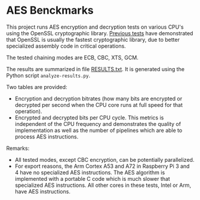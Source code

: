 # AES Benckmarks

This project runs AES encryption and decryption tests on various CPU's using the
OpenSSL cryptographic library. [Previous tests](https://github.com/lelegard/cryptobench)
have demonstrated that OpenSSL is usually the fastest cryptographic library, due
to better specialized assembly code in critical operations.

The tested chaining modes are ECB, CBC, XTS, GCM.

The results are summarized in file [RESULTS.txt](RESULTS.txt).
It is generated using the Python script `analyze-results.py`.

Two tables are provided:

- Encryption and decryption bitrates (how many bits are encrypted or decrypted per
  second when the CPU core runs at full speed for that operation).
- Encrypted and decrypted bits per CPU cycle. This metrics is independent of the
  CPU frequency and demonstrates the quality of implementation as well as the
  number of pipelines which are able to process AES instructions.

Remarks:

- All tested modes, except CBC encryption, can be potentially parallelized.
- For export reasons, the Arm Cortex A53 and A72 in Raspberry Pi 3 and 4
  have no specialized AES instructions. The AES algorithm is implemented
  with a portable C code which is much slower that specialized AES instructions.
  All other cores in these tests, Intel or Arm, have AES instructions.

